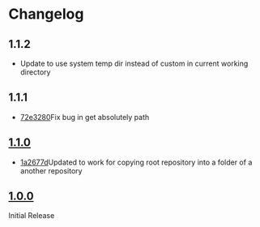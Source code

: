 # Changelog

## 1.1.2

- Update to use system temp dir instead of custom in current working directory

## 1.1.1

- [72e3280](https://github.com/kwelch-eb/git-copy-with-history/commit/72e3280fd0ddab0a4f02e4fb343137c45c439a04)Fix bug in get absolutely path

## [1.1.0](https://github.com/kwelch-eb/git-copy-with-history/commit/8eb46b0076f51815ae22483fc945ba9736f4baeb)

- [1a2677d](https://github.com/kwelch-eb/git-copy-with-history/commit/1a2677d5a5c6d0abb6a32661b0c7963c30a86a9a)Updated to work for copying root repository into a folder of a another repository

## [1.0.0](https://github.com/kwelch-eb/git-copy-with-history/commit/96733fe922abeb7be6f2b820def67bf5d41b09e7)

Initial Release
